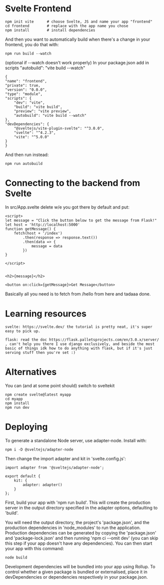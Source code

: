 # Svelte Frontend

    npm init vite      # choose Svelte, JS and name your app "frontend" 
    cd frontend        # replace with the app name you chose
    npm install        # install dependencies

And then you want to automatically build when there's a change in your frontend, you do that with:

    npm run build --watch

(optional if --watch doesn't work properly) In your package.json add in scripts "autobuild": "vite build --watch"

    {
    "name": "frontend",
    "private": true,
    "version": "0.0.0",
    "type": "module",
    "scripts": {
        "dev": "vite",
        "build": "vite build",
        "preview": "vite preview",
        "autobuild": "vite build --watch"
    },
    "devDependencies": {
        "@sveltejs/vite-plugin-svelte": "^3.0.0",
        "svelte": "^4.2.3",
        "vite": "^5.0.0"
    }
    }

And then run instead:

    npm run autobuild


# Connecting to the backend from Svelte

In src/App.svelte delete w/e you got there by default and put:


    <script>
    let message = "Click the button below to get the message from Flask!"
    let host = 'http://localhost:5000'
    function getMessage() {
        fetch(host + '/index')
            .then(response => response.text())
            .then(data => {
                message = data
            })
    }

    </script>


    <h2>{message}</h2>

    <button on:click={getMessage}>Get Message</button>

Basically all you need is to fetch from /hello from here and tadaaa done.


# Learning resources

    svelte: https://svelte.dev/ the tutorial is pretty neat, it's super easy to pick up.

    flask: read the doc https://flask.palletsprojects.com/en/3.0.x/server/ , can't help you there I use django exclusively, and beside the most basic of things idk how to do anything with flask, but if it's just serving stuff then you're set :)


# Alternatives

You can (and at some point should) switch to sveltekit

    npm create svelte@latest myapp
    cd myapp
    npm install
    npm run dev


# Deploying

To generate a standalone Node server, use adapter-node.
Install with:

    npm i -D @sveltejs/adapter-node

Then change the import adapter and kit in 'svelte.config.js':

    import adapter from '@sveltejs/adapter-node';

    export default {
        kit: {
            adapter: adapter()
        }
    };

First, build your app with 'npm run build'. This will create the production server in the output directory specified in the adapter options, defaulting to 'build'.

You will need the output directory, the project's 'package.json', and the production dependencies in 'node_modules' to run the application. Production dependencies can be generated by copying the 'package.json' and 'package-lock.json' and then running 'npm ci --omit dev' (you can skip this step if your app doesn't have any dependencies). You can then start your app with this command:

    node build

Development dependencies will be bundled into your app using Rollup. To control whether a given package is bundled or externalised, place it in devDependencies or dependencies respectively in your package.json.